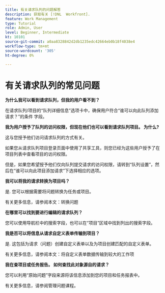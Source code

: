 ```yaml
---
title: 有关请求队列的问题解答
description: 获取有关 [!DNL  Workfront].
feature: Work Management
type: Tutorial
role: Admin, User
level: Beginner, Intermediate
kt: 10101
source-git-commit: a0aa8328842d2db1235edc42664eb0b18f4038e4
workflow-type: tm+mt
source-wordcount: '305'
ht-degree: 0%

---
```


# 有关请求队列的常见问题

**为什么我可以看到请求队列，但我的用户看不到？**

在请求队列/项目的“队列详细信息”选项卡中，确保用户符合“谁可以向此队列添加请求？”的条件 字段。

**我为用户授予了队列的访问权限，但现在他们也可以看到请求队列项目。 为什么?**

这与您授予他们访问请求队列的方式有关。

如果您从请求队列项目登录页面中使用了共享工具，则您已经为这些用户授予了在项目列表中查看项目的访问权限。

但是，如果您希望授予他们仅向队列提交请求的访问权限，请转到“队列设置”，然后在“谁可以向此项目添加请求”下选择相应的选项。

**我可以将我的请求转换为项目吗？**

是. 您可以根据需要将问题转换为任务或项目。

有关更多信息，请参阅本文：转换问题

**在哪里可以找到要进行编辑的请求队列？**

您可以使用导航栏中的搜索字段，也可以在“项目”区域中找到列出的搜索字段。

**我是否可以将信息从请求自定义表单传输到项目？**

是. 这包括为请求（问题）创建自定义表单以及为项目创建匹配的自定义表单。

<!---
need URL for following sentence
--->

有关更多信息，请参阅本文：将自定义表单数据传输到较大的工作项

**我在查项目或任务报告。 如何查找此对象源自的请求？**

您可以利用“原始问题”字段来源将该信息添加到您的项目和任务报表中。

<!---
need URL for following sentence
--->

有关更多信息，请参阅管理问题课程。
